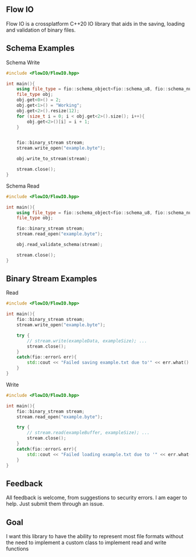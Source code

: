 ## Flow IO
Flow IO is a crossplatform C++20 IO library that aids in the saving, loading and validation of binary files.
## Schema Examples
Schema Write
```cpp
#include <FlowIO/FlowIO.hpp>

int main(){
    using file_type = fio::schema_object<fio::schema_u8, fio::schema_null_string, fio::schema_array_u32l<fio::schema_u8>>;
    file_type obj;
    obj.get<0>() = 2;
    obj.get<1>() = "Working";
    obj.get<2>().resize(12);
    for (size_t i = 0; i < obj.get<2>().size(); i++){
        obj.get<2>()[i] = i + 1;
    }


    fio::binary_stream stream;
    stream.write_open("example.byte");

    obj.write_to_stream(stream);

    stream.close();
}
```
Schema Read
```cpp
#include <FlowIO/FlowIO.hpp>

int main(){
    using file_type = fio::schema_object<fio::schema_u8, fio::schema_null_string, fio::schema_array_u32l<fio::schema_u8>>;
    file_type obj;

    fio::binary_stream stream;
    stream.read_open("example.byte");

    obj.read_validate_schema(stream);

    stream.close();
}

```
## Binary Stream Examples
Read
```cpp
#include <FlowIO/FlowIO.hpp>

int main(){
    fio::binary_stream stream;
    stream.write_open("example.byte");

    try {
        // stream.write(exampleData, exampleSize); ...
        stream.close();
    }
    catch(fio::error& err){
        std::cout << "Failed saving example.txt due to'" << err.what() << "'" << std::endl;
    }
}
```
Write
``` cpp
#include <FlowIO/FlowIO.hpp>

int main(){
    fio::binary_stream stream;
    stream.read_open("example.byte");

    try {
        // stream.read(exampleBuffer, exampleSize); ...
        stream.close();
    }
    catch(fio::error& err){
        std::cout << "Failed loading example.txt due to '" << err.what() << "'" << std::endl;
    }
}
```
## Feedback
All feedback is welcome, from suggestions to security errors. I am eager to help. Just submit them through an issue. 
## Goal
I want this library to have the ability to represent most file formats without the need to implement a custom class to implement read and write functions


